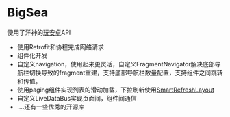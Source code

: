 # BigSea

使用了洋神的[玩安卓](https://www.wanandroid.com/)API

- 使用Retrofit和协程完成网络请求
- 组件化开发
- 自定义navigation，使用起来更灵活，自定义FragmentNavigator解决底部导航栏切换导致的fragment重建，支持底部导航栏数量配置，支持组件之间跳转和传值。
- 使用paging组件实现列表的滑动加载，下拉刷新使用[SmartRefreshLayout](https://github.com/scwang90/SmartRefreshLayout)
- 自定义LiveDataBus实现页面间，组件间通信
- ....还有一些优秀的开源库
